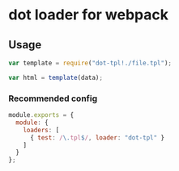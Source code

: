 # dot loader for webpack

## Usage

``` javascript
var template = require("dot-tpl!./file.tpl");

var html = template(data);
```

### Recommended config

``` javascript
module.exports = {
  module: {
    loaders: [
      { test: /\.tpl$/, loader: "dot-tpl" }
    ]
  }
};
```

